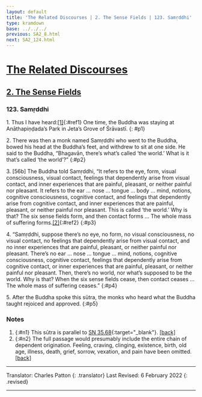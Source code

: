 ```yaml
---
layout: default
title: 'The Related Discourses | 2. The Sense Fields | 123. Samṛddhi'
type: kramdown
base: ../../../
previous: SA2_8.html
next: SA2_124.html
---
```


# [The Related Discourses](../index.html)
## [2. The Sense Fields](index.html)
### 123. Samṛddhi

1\. Thus I have heard:[\[1\]](#n1){:#ref1} One time, the Buddha was staying at Anāthapiṇḍada’s Park in Jeta’s Grove of Śrāvastī.
{: #p1}

2\. There was then a monk named Samṛddhi who went to the Buddha, bowed his head at the Buddha’s feet, and withdrew to sit at one side. He said to the Buddha, “Bhagavān, there’s what’s called ‘the world.’ What is it that’s called ‘the world’?”
{:#p2}

3\. [56b] The Buddha told Samṛddhi, “It refers to the eye, form, visual consciousness, visual contact, feelings that dependently arise from visual contact, and inner experiences that are painful, pleasant, or neither painful nor pleasant. It refers to the ear … nose … tongue … body … mind, notions, cognitive consciousness, cognitive contact, and feelings that dependently arise from cognitive contact, and inner experiences that are painful, pleasant, or neither painful nor pleasant. This is called ‘the world.’ Why is that? The six sense fields form, and then contact forms … The whole mass of suffering forms.[\[2\]](#n2){:#ref2}
{:#p3}

4\. “Samṛddhi, suppose there’s no eye, no form, no visual consciousness, no visual contact, no feelings that dependently arise from visual contact, and no inner experiences that are painful, pleasant, or neither painful nor pleasant. There’s no ear … nose … tongue … mind, notions, cognitive consciousness, cognitive contact, feelings that dependently arise from cognitive contact, or inner experiences that are painful, pleasant, or neither painful nor pleasant. Then, there’s no world, nor what’s supposed to be the world. Why is that? When the six sense fields cease, then contact ceases … The whole mass of suffering ceases.”
{:#p4}

5\. After the Buddha spoke this sūtra, the monks who heard what the Buddha taught rejoiced and approved.
{:#p5}

### Notes

1. {:#n1} This sūtra is parallel to [SN 35.68](https://suttacentral.net/sn35.68){:target="_blank"}. [\[back\]](#ref1)
2. {:#n2} The full passage would presumably include the entire chain of dependent origination. Feeling, craving, clinging, existence, birth, old age, illness, death, grief, sorrow, vexation, and pain have been omitted. [\[back\]](#ref1)
---

Translator: Charles Patton
{: .translator}
Last Revised: 6 February 2022
{: .revised}

---
